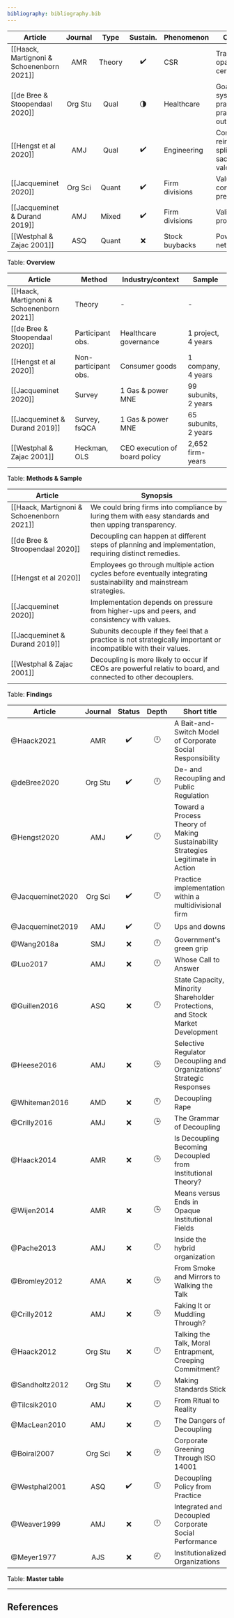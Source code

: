 ```yaml
---
bibliography: bibliography.bib
---
```


Article                             |Journal| Type| Sustain.          | Phenomenon  | Concepts
--------------                      | :-:   | :-: | :-:               | ---------   | ---------------------------
[[Haack, Martignoni & Schoenenborn 2021]]|AMR|Theory|:heavy_check_mark:| CSR        | Transparency, opacity, ceremonial
[[de Bree & Stoopendaal 2020]]      |Org Stu| Qual|:last_quarter_moon:| Healthcare  | Goal-system, system-practice & practice-outcome dcpl.
[[Hengst et al 2020]]               | AMJ   | Qual| :heavy_check_mark:| Engineering | Compromise, reinterprete, split, sacrifice, valorize 
[[Jacqueminet 2020]]                |Org Sci|Quant| :heavy_check_mark:|Firm divisions| Value consistency, pressure
[[Jacqueminet & Durand 2019]]       | AMJ   |Mixed| :heavy_check_mark:|Firm divisions| Validity, propriety
[[Westphal & Zajac 2001]]           | ASQ   |Quant| :x:               |Stock buybacks| Power, network ties
Table: **Overview**

Article                             | Method            | Industry/context          | Sample
------                              | ---               | ---                       | ---
[[Haack, Martignoni & Schoenenborn 2021]]| Theory       | -                         | -
[[de Bree & Stoopendaal 2020]]      | Participant obs.  | Healthcare governance     | 1 project, 4 years
[[Hengst et al 2020]]              |Non-participant obs.| Consumer goods            | 1 company, 4 years
[[Jacqueminet 2020]]                | Survey            | 1 Gas & power MNE         | 99 subunits, 2 years
[[Jacqueminet & Durand 2019]]       | Survey, fsQCA     | 1 Gas & power MNE         | 65 subunits, 2 years 
[[Westphal & Zajac 2001]]           | Heckman, OLS      |CEO execution of board policy|2,652 firm-years          
Table: **Methods & Sample**

Article                         | Synopsis
----                            | ---------------
[[Haack, Martignoni & Schoenenborn 2021]] | We could bring firms into compliance by luring them with easy standards and then upping transparency.
[[de Bree & Stroopendaal 2020]] | Decoupling can happen at different steps of planning and implementation, requiring distinct remedies.
[[Hengst et al 2020]]           | Employees go through multiple action cycles before eventually integrating sustainability and mainstream strategies.
[[Jacqueminet 2020]]            | Implementation depends on pressure from higher-ups and peers, and consistency with values.
[[Jacqueminet & Durand 2019]]   | Subunits decouple if they feel that a practice is not strategically important or incompatible with their values.
[[Westphal & Zajac 2001]]       | Decoupling is more likely to occur if CEOs are powerful relativ to board, and connected to other decouplers.
Table: **Findings**

Article                 |Journal| Status           | Depth     | Short title
---------               | :-:   | :-:              | :-:       | ---------------
@Haack2021              | AMR   |:heavy_check_mark:| :clock12: | A Bait-and-Switch Model of Corporate Social Responsibility
@deBree2020             |Org Stu|:heavy_check_mark:| :clock12: | De- and Recoupling and Public Regulation 
@Hengst2020             | AMJ   |:heavy_check_mark:| :clock12: | Toward a Process Theory of Making Sustainability Strategies Legitimate in Action
@Jacqueminet2020        |Org Sci|:heavy_check_mark:| :clock12: | Practice implementation within a multidivisional firm
@Jacqueminet2019        | AMJ   |:heavy_check_mark:| :clock12: | Ups and downs
@Wang2018a              | SMJ   | :x:              | :clock12: | Government's green grip
@Luo2017                | AMJ   | :x:              | :clock12: | Whose Call to Answer
@Guillen2016            | ASQ   | :x:              | :clock12: | State Capacity, Minority Shareholder Protections, and Stock Market Development
@Heese2016              | AMJ   | :x:              | :clock3:  | Selective Regulator Decoupling and Organizations’ Strategic Responses
@Whiteman2016           | AMD   | :x:              | :clock11: | Decoupling Rape
@Crilly2016             | AMJ   | :x:              | :clock3:  | The Grammar of Decoupling
@Haack2014              | AMR   | :x:              | :clock3:  | Is Decoupling Becoming Decoupled from Institutional Theory?
@Wijen2014              | AMR   | :x:              | :clock3:  | Means versus Ends in Opaque Institutional Fields
@Pache2013              | AMJ   | :x:              | :clock12: | Inside the hybrid organization
@Bromley2012            | AMA   | :x:              | :clock3:  | From Smoke and Mirrors to Walking the Talk
@Crilly2012             | AMJ   | :x:              | :clock3:  | Faking It or Muddling Through?
@Haack2012              |Org Stu| :x:              | :clock12: | Talking the Talk, Moral Entrapment, Creeping Commitment?
@Sandholtz2012          |Org Stu| :x:              | :clock12: | Making Standards Stick
@Tilcsik2010            | AMJ   | :x:              | :clock12: | From Ritual to Reality
@MacLean2010            | AMJ   | :x:              | :clock12: | The Dangers of Decoupling
@Boiral2007             |Org Sci| :x:              | :clock2:  | Corporate Greening Through ISO 14001
@Westphal2001           | ASQ   |:heavy_check_mark:| :clock5:  | Decoupling Policy from Practice
@Weaver1999             | AMJ   | :x:              | :clock12: | Integrated and Decoupled Corporate Social Performance
@Meyer1977              | AJS   | :x:              | :clock9:  | Institutionalized Organizations
Table: **Master table**

---

## References